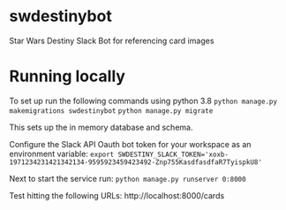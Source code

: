 # swdestinybot
Star Wars Destiny Slack Bot for referencing card images

# Running locally
To set up run the following commands using python 3.8
```python manage.py makemigrations swdestinybot```
```python manage.py migrate```

This sets up the in memory database and schema.

Configure the Slack API Oauth bot token for your workspace as an environment variable:
```export SWDESTINY_SLACK_TOKEN='xoxb-1971234231421342134-9595923459423492-Znp755KasdfasdfaR7TyispkU8'```

Next to start the service run:
```python manage.py runserver 0:8000```

Test hitting the following URLs:
http://localhost:8000/cards